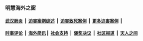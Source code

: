 
### 明慧海外之窗

####  [武汉肺炎](indexes/365.md?t=01192200) &nbsp;|&nbsp;  [迫害案例综述](indexes/328.md?t=01192200) &nbsp;|&nbsp; [迫害致死案例](indexes/277.md?t=01192200)  &nbsp;|&nbsp; [更多迫害案例](indexes/81.md?t=01192200)  &nbsp;|&nbsp; 
####  [时事评论](indexes/251.md?t=01192200) &nbsp;|&nbsp; [海外简讯](indexes/245.md?t=01192200)&nbsp;|&nbsp;  [社会支持](indexes/140.md?t=01192200) &nbsp;|&nbsp; [褒奖决议](indexes/282.md?t=01192200) &nbsp;|&nbsp; [社区报道](indexes/91.md?t=01192200)  &nbsp;|&nbsp; [天人之间](indexes/78.md?t=01192200) 

